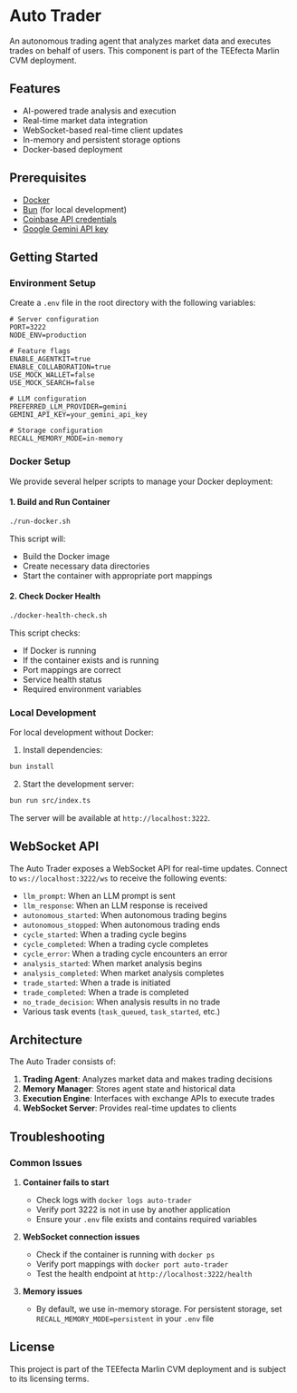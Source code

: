 # Auto Trader

An autonomous trading agent that analyzes market data and executes trades on behalf of users. This component is part of the TEEfecta Marlin CVM deployment.

## Features

- AI-powered trade analysis and execution
- Real-time market data integration
- WebSocket-based real-time client updates
- In-memory and persistent storage options
- Docker-based deployment

## Prerequisites

- [Docker](https://www.docker.com/get-started)
- [Bun](https://bun.sh/docs/installation) (for local development)
- [Coinbase API credentials](https://docs.cloud.coinbase.com/exchange/docs/auth)
- [Google Gemini API key](https://ai.google.dev/docs/gemini-api/setup)

## Getting Started

### Environment Setup

Create a `.env` file in the root directory with the following variables:

```
# Server configuration
PORT=3222
NODE_ENV=production

# Feature flags
ENABLE_AGENTKIT=true
ENABLE_COLLABORATION=true
USE_MOCK_WALLET=false
USE_MOCK_SEARCH=false

# LLM configuration
PREFERRED_LLM_PROVIDER=gemini
GEMINI_API_KEY=your_gemini_api_key

# Storage configuration
RECALL_MEMORY_MODE=in-memory
```

### Docker Setup

We provide several helper scripts to manage your Docker deployment:

#### 1. Build and Run Container

```bash
./run-docker.sh
```

This script will:
- Build the Docker image
- Create necessary data directories
- Start the container with appropriate port mappings

#### 2. Check Docker Health

```bash
./docker-health-check.sh
```

This script checks:
- If Docker is running
- If the container exists and is running
- Port mappings are correct
- Service health status
- Required environment variables

### Local Development

For local development without Docker:

1. Install dependencies:
```bash
bun install
```

2. Start the development server:
```bash
bun run src/index.ts
```

The server will be available at `http://localhost:3222`.

## WebSocket API

The Auto Trader exposes a WebSocket API for real-time updates. Connect to `ws://localhost:3222/ws` to receive the following events:

- `llm_prompt`: When an LLM prompt is sent
- `llm_response`: When an LLM response is received
- `autonomous_started`: When autonomous trading begins
- `autonomous_stopped`: When autonomous trading ends
- `cycle_started`: When a trading cycle begins
- `cycle_completed`: When a trading cycle completes
- `cycle_error`: When a trading cycle encounters an error
- `analysis_started`: When market analysis begins
- `analysis_completed`: When market analysis completes
- `trade_started`: When a trade is initiated
- `trade_completed`: When a trade is completed
- `no_trade_decision`: When analysis results in no trade
- Various task events (`task_queued`, `task_started`, etc.)

## Architecture

The Auto Trader consists of:

1. **Trading Agent**: Analyzes market data and makes trading decisions
2. **Memory Manager**: Stores agent state and historical data
3. **Execution Engine**: Interfaces with exchange APIs to execute trades
4. **WebSocket Server**: Provides real-time updates to clients

## Troubleshooting

### Common Issues

1. **Container fails to start**
   - Check logs with `docker logs auto-trader`
   - Verify port 3222 is not in use by another application
   - Ensure your `.env` file exists and contains required variables

2. **WebSocket connection issues**
   - Check if the container is running with `docker ps`
   - Verify port mappings with `docker port auto-trader`
   - Test the health endpoint at `http://localhost:3222/health`

3. **Memory issues**
   - By default, we use in-memory storage. For persistent storage, set `RECALL_MEMORY_MODE=persistent` in your `.env` file

## License

This project is part of the TEEfecta Marlin CVM deployment and is subject to its licensing terms.